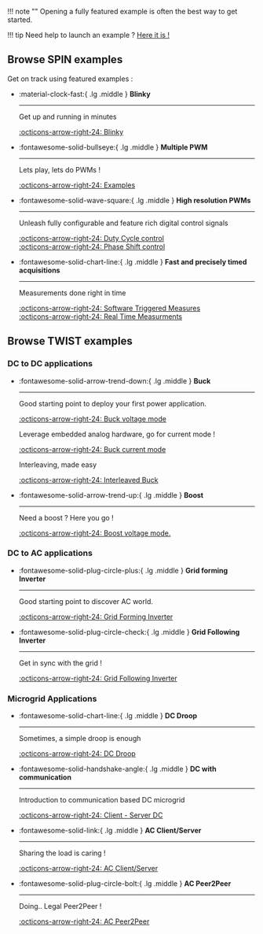 !!! note "" 
    Opening a fully featured example is often the best way to get started.

!!! tip
    Need help to launch an example ? [Here it is !](https://owntech-foundation.github.io/Documentation/core/docs/first_example/)


## Browse SPIN examples

Get on track using featured examples : 

<div class="grid cards" markdown>

-   :material-clock-fast:{ .lg .middle } __Blinky__

    ---

    Get up and running in minutes

    [:octicons-arrow-right-24: Blinky](https://owntech-foundation.github.io/Documentation/examples/SPIN/LED/blinky/)

-   :fontawesome-solid-bullseye:{ .lg .middle } __Multiple PWM__

    ---

    Lets play, lets do PWMs !

    [:octicons-arrow-right-24: Examples](https://owntech-foundation.github.io/Documentation/examples/SPIN/PWM/multiple_pwm/)

</div>


<div class="grid cards" markdown>


-   :fontawesome-solid-wave-square:{ .lg .middle } __High resolution PWMs__

    ---

    Unleash fully configurable and feature rich digital control signals

    [:octicons-arrow-right-24: Duty Cycle control](https://owntech-foundation.github.io/Documentation/examples/SPIN/PWM/duty_cycle_setting/)  
    [:octicons-arrow-right-24: Phase Shift control](https://owntech-foundation.github.io/Documentation/examples/SPIN/PWM/phase_shift/)  

-   :fontawesome-solid-chart-line:{ .lg .middle } __Fast and precisely timed acquisitions__

    ---

    Measurements done right in time

    [:octicons-arrow-right-24: Software Triggered Measures](https://owntech-foundation.github.io/Documentation/examples/SPIN/ADC/adc_software_trigger/)  
    [:octicons-arrow-right-24: Real Time Measurments](https://owntech-foundation.github.io/Documentation/examples/SPIN/ADC/adc_hrtim_trigger/)


</div>

## Browse TWIST examples

### DC to DC applications

<div class="grid cards" markdown>

-   :fontawesome-solid-arrow-trend-down:{ .lg .middle } __Buck__

    ---

    Good starting point to deploy your first power application. 

    [:octicons-arrow-right-24: Buck voltage mode](https://owntech-foundation.github.io/Documentation/examples/TWIST/DC_DC/buck_voltage_mode/)    

    Leverage embedded analog hardware, go for current mode !

    [:octicons-arrow-right-24: Buck current mode](https://owntech-foundation.github.io/Documentation/examples/TWIST/DC_DC/buck_current_mode/)  

    Interleaving, made easy

    [:octicons-arrow-right-24: Interleaved Buck](https://owntech-foundation.github.io/Documentation/examples/TWIST/DC_DC/interleaved/)  

-   :fontawesome-solid-arrow-trend-up:{ .lg .middle } __Boost__

    ---

    Need a boost ? Here you go !

    [:octicons-arrow-right-24: Boost voltage mode.](https://owntech-foundation.github.io/Documentation/examples/TWIST/DC_DC/boost_voltage_mode/)

</div>

### DC to AC applications

<div class="grid cards" markdown>

-   :fontawesome-solid-plug-circle-plus:{ .lg .middle } __Grid forming Inverter__

    ---

    Good starting point to discover AC world. 

    [:octicons-arrow-right-24: Grid Forming Inverter ](https://owntech-foundation.github.io/Documentation/examples/TWIST/DC_AC/grid_forming/)    



-   :fontawesome-solid-plug-circle-check:{ .lg .middle } __Grid Following Inverter__

    ---
    
    Get in sync with the grid !

    [:octicons-arrow-right-24: Grid Following Inverter](https://owntech-foundation.github.io/Documentation/examples/TWIST/DC_AC/grid_following/)  

</div>

### Microgrid Applications

<div class="grid cards" markdown>

-   :fontawesome-solid-chart-line:{ .lg .middle } __DC Droop__

    ---

    Sometimes, a simple droop is enough 

    [:octicons-arrow-right-24: DC Droop ](https://owntech-foundation.github.io/Documentation/examples/TWIST/Microgrid/DC_droop/)    



-   :fontawesome-solid-handshake-angle:{ .lg .middle } __DC with communication__

    ---
    
    Introduction to communication based DC microgrid

    [:octicons-arrow-right-24: Client - Server DC](https://owntech-foundation.github.io/Documentation/examples/TWIST/Microgrid/DC_client_server/)  

-   :fontawesome-solid-link:{ .lg .middle } __AC Client/Server__

    ---

    Sharing the load is caring ! 

    [:octicons-arrow-right-24: AC Client/Server ](https://owntech-foundation.github.io/Documentation/examples/TWIST/Microgrid/AC_client_server/)    



-   :fontawesome-solid-plug-circle-bolt:{ .lg .middle } __AC Peer2Peer__

    ---
    
    Doing.. Legal Peer2Peer !

    [:octicons-arrow-right-24: AC Peer2Peer](https://owntech-foundation.github.io/Documentation/examples/TWIST/Microgrid/AC_peer_to_peer/)  

</div>